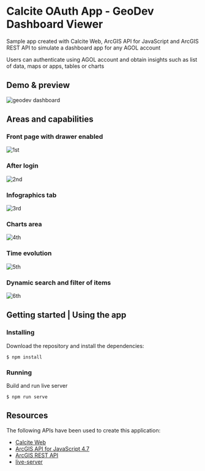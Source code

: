 # Calcite OAuth App - GeoDev Dashboard Viewer

Sample app created with Calcite Web, ArcGIS API for JavaScript and ArcGIS REST API to simulate a dashboard app for any AGOL account

Users can authenticate using AGOL account and obtain insights such as list of data, maps or apps, tables or charts

## Demo & preview

![geodev dashboard](https://user-images.githubusercontent.com/18401030/40489618-2926e604-5f72-11e8-9840-57d7f847447d.gif)


##  Areas and capabilities

### Front page with drawer enabled

![1st](https://user-images.githubusercontent.com/18401030/40486457-035b7a14-5f6a-11e8-8417-2d7e49591190.png)

### After login

![2nd](https://user-images.githubusercontent.com/18401030/40486495-1b37ebe0-5f6a-11e8-8051-04f3f487bdf4.png)

### Infographics tab

![3rd](https://user-images.githubusercontent.com/18401030/40486516-2d6fbd56-5f6a-11e8-8690-91d67373929a.png)

### Charts area

![4th](https://user-images.githubusercontent.com/18401030/40486532-3e625ab0-5f6a-11e8-90f4-4165b23ef27c.png)

### Time evolution

![5th](https://user-images.githubusercontent.com/18401030/40486552-49018090-5f6a-11e8-9842-eb7640aed3b4.png)

### Dynamic search and filter of items

![6th](https://user-images.githubusercontent.com/18401030/40486570-59847418-5f6a-11e8-8b3f-ad47a575d70a.png)



##  Getting started | Using the app

### Installing

Download the repository and install the dependencies:

```
$ npm install
```

### Running

Build and run live server

```
$ npm run serve
```

## Resources
The following APIs have been used to create this application:
* <a target="blank" href="http://esri.github.io/calcite-web/documentation/">Calcite Web</a>
* <a target="blank" href="https://developers.arcgis.com/javascript/">ArcGIS API for JavaScript 4.7</a>
* <a target="blank" href="https://developers.arcgis.com/rest/">ArcGIS REST API</a>
* <a target="blank" href="https://www.npmjs.com/package/live-server">live-server</a>